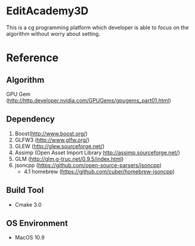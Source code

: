 EditAcademy3D
=============
This is a cg programming platform which developer is able to focus on the algorithm without worry about setting.

Reference
=========
Algorithm
---------
GPU Gem (http://http.developer.nvidia.com/GPUGems/gpugems_part01.html)


Dependency
----------
1. Boost(http://www.boost.org/)
2. GLFW3 (http://www.glfw.org/)
3. GLEW (http://glew.sourceforge.net/)
4. Assimp (Open Asset Import Library http://assimp.sourceforge.net/)
4. GLM (http://glm.g-truc.net/0.9.5/index.html)
5. jsoncpp (https://github.com/open-source-parsers/jsoncpp)
	- 4.1 homebrew (https://github.com/cuber/homebrew-jsoncpp)


Build Tool
----------
- Cmake 3.0

OS Environment
--------------
- MacOS 10.9